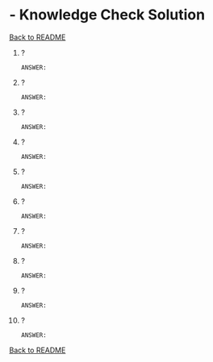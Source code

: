 
# <Topic> - Knowledge Check Solution

[Back to README](README.md)

1. ?
    ```
    ANSWER: 
    ```

2. ?
    ```
    ANSWER: 
    ```

3. ?
    ```
    ANSWER: 
    ```

4. ?
    ```
    ANSWER: 
    ```

5. ?
    ```
    ANSWER: 
    ```

6. ?
    ```
    ANSWER: 
    ```

7. ?
    ```
    ANSWER: 
    ```

8. ?
    ```
    ANSWER: 
    ```

9. ?
    ```
    ANSWER: 
    ```

10. ?
    ```
    ANSWER: 
    ```

[Back to README](README.md)


<!--- End of file. --->
